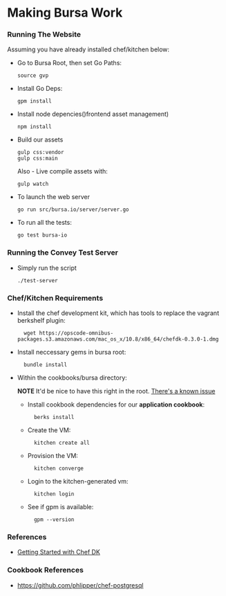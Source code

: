 # Making Bursa Work

### Running The Website

Assuming you have already installed chef/kitchen below:
	
  * Go to Bursa Root, then set Go Paths:
  
		source gvp

  * Install Go Deps:
  
    	gpm install
  
  * Install node depencies()frontend asset management)
    
		npm install

  * Build our assets
  
		gulp css:vendor
    	gulp css:main

   	Also - Live compile assets with:
    
	    gulp watch

  * To launch the web server
  
		go run src/bursa.io/server/server.go
    
  * To run all the tests:
    
    	go test bursa-io

### Running the Convey Test Server

  * Simply run the script

		./test-server

### Chef/Kitchen Requirements

* Install the chef development kit, which has tools to replace the vagrant berkshelf plugin:

		wget https://opscode-omnibus-packages.s3.amazonaws.com/mac_os_x/10.8/x86_64/chefdk-0.3.0-1.dmg
* Install neccessary gems in bursa root:
 
  		bundle install
* Within the cookbooks/bursa directory:

	**NOTE** It'd be nice to have this right in the root. [There's a known issue](https://github.com/opscode/chef-dk/issues/50)

	* Install cookbook dependencies for our **application cookbook**:
			
			berks install

	* Create the VM:
	
			kitchen create all
			
	* Provision the VM:
			
			kitchen converge
	  
	* Login to the kitchen-generated vm:
	  
	  		kitchen login
	* See if gpm is available:
			
			gpm --version
   
### References

  
* [Getting Started with Chef DK](http://tcotav.github.io/chefdk_getting_started.html)

### Cookbook References

* https://github.com/phlipper/chef-postgresql
